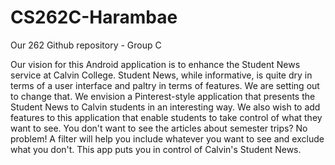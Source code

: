 # CS262C-Harambae
Our 262 Github repository - Group C

Our vision for this Android application is to enhance the Student News service at Calvin College. Student News, while informative, is quite dry in terms of a user interface and paltry in terms of features. We are setting out to change that. We envision a Pinterest-style application that presents the Student News to Calvin students in an interesting way. We also wish to add features to this application that enable students to take control of what they want to see. You don't want to see the articles about semester trips? No problem! A filter will help you include whatever you want to see and exclude what you don't. This app puts you in control of Calvin's Student News.
